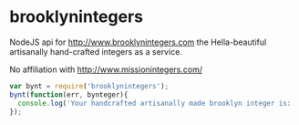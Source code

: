 brooklynintegers
===

NodeJS api for http://www.brooklynintegers.com the Hella-beautiful artisanally hand-crafted integers as a service.

No affiliation with http://www.missionintegers.com/

````javascript
var bynt = require('brooklynintegers');
bynt(function(err, bynteger){
  console.log('Your handcrafted artisanally made brooklyn integer is: ' + bynteger);
});
````
